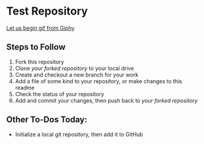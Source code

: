 # Test Repository

[Let us begin gif from Giphy](https://media.giphy.com/media/5zf2M4HgjjWszLd4a5/giphy.gif)

## Steps to Follow

1. Fork this repository
2. Clone _your forked repository_ to your local drive
3. Create and checkout a new branch for your work
4. Add a file of some kind to your repository, or make changes to this readme
5. Check the status of your repository
6. Add and commit your changes, then push back to _your forked repository_ 

## Other To-Dos Today:

- Initialize a local git repository, then add it to GitHub
